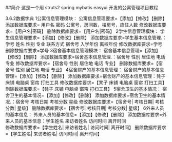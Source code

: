 ##简介
这是一个用 struts2 spring  mybatis  easyui  开发的公寓管理项目教程

3.6.2数据字典
1公寓信息管理模块：
公寓信息管理要求=【添加】【修改】【删除】
添加数据库要求= 用户名 密码 公寓号，房间数，楼房号，应住人数
修改数据库要求=【用户名|密码】
删除数据库要求=【用户名|密码】
2学生信息管理模块：
学生信息管理要求=【添加】【修改】【删除】
添加数据库要求=学生基本信息管理.：学号 姓名 性别 专业 联系方式 宿舍号 入学年份 离校年份
修改数据库要求=学号
删除数据库要求=学号
3宿舍基本信息管理模块：
宿舍基本信息管理=【添加】【修改】【删除】
添加数据库要求=宿舍基本信息管理.：宿舍号 性别 居住地 电话 专业 
修改数据库要求=【宿舍号 性别 居住地 电话 专业】
删除数据库要求=【宿舍号 性别 居住地 电话 专业】
4宿舍财产的基本信息管理：
宿舍财产的基本信息管理=【添加】【修改】【删除】
添加数据库要求=宿舍财产的基本信息管理：凳子 床铺 电脑桌 窗帘 打扫工具 
修改数据库要求=【凳子 床铺 电脑桌 窗帘 打扫工具】
删除数据库要求=【凳子 床铺 电脑桌 窗帘 打扫工具】
5宿舍卫生的基本情况：
宿舍卫生的基本情况=【添加】【修改】【删除】
添加数据库要求=宿舍卫生的基本情况.：宿舍号 考核日期 考核分数 星级 
修改数据库要求=【宿舍号| 考核日期| 考核分数| 星级】
删除数据库要求=【宿舍号| 考核日期| 考核分数| 星级】 
6外来人员的基本信息：
外来人员的基本信息=【添加】【修改】【删除】
添加数据库要求=外来人员的基本信息：学生姓名 来访者姓名 访问时间  离开时间  
修改数据库要求=【学生姓名| 来访者姓名| 访问时间|  离开时间】 
删除数据库要求=【学生姓名| 来访者姓名| 访问时间|  离开时间】 